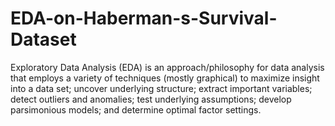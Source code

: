 # EDA-on-Haberman-s-Survival-Dataset
Exploratory Data Analysis (EDA) is an approach/philosophy for data analysis that employs a variety of techniques (mostly graphical) to  maximize insight into a data set; uncover underlying structure; extract important variables; detect outliers and anomalies; test underlying assumptions; develop parsimonious models; and determine optimal factor settings.
